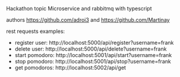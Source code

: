 Hackathon topic Microservice and rabbitmq with typescript

authors https://github.com/adroi3 and https://github.com/Martinay

rest requests examples:
- register user: http://localhost:5000/api/register?username=frank
- delete user: http://localhost:5000/api/delete?username=frank
- start pomodoro: http://localhost:5001/api/start?username=frank
- stop pomodoro: http://localhost:5001/api/stop?username=frank
- get pomodoros: http://localhost:5002/api/get